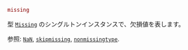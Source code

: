 ```julia
missing
```

型 [`Missing`](@ref) のシングルトンインスタンスで、欠損値を表します。

参照: [`NaN`](@ref), [`skipmissing`](@ref), [`nonmissingtype`](@ref).
